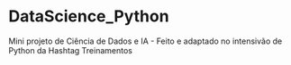 # DataScience_Python
Mini projeto de Ciência de Dados e IA - Feito e adaptado no intensivão de Python da Hashtag Treinamentos
